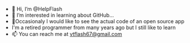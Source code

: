 - 👋 Hi, I’m @HelpFlash
- 👀 I’m interested in learning about GitHub...
- 🌱Occasionaly I would like to see the actual code of an open source app
- I'm a retired programmer from many years ago but I still like to learn
- 📫 You can reach me at vtflash67@gmail.com

<!---
HelpFlash/HelpFlash is a ✨ special ✨ repository because its `README.md` (this file) appears on your GitHub profile.
You can click the Preview link to take a look at your changes.
--->
